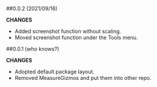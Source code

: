 ##0.0.2 (2021/09/16)

**CHANGES**

- Added screenshot function without scaling.
- Moved screenshot function under the Tools menu.

##0.0.1 (who knows?)

**CHANGES**

- Adopted default package layout.
- Removed MeasureGizmos and put them into other repo.

